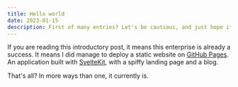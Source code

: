 ```yaml
---
title: Hello world
date: 2023-01-15
description: First of many entries? Let's be cautious, and just hope it won't be the last.
---
```


If you are reading this introductory post, it means this enterprise is already a success. It means I did manage to deploy a static website on [GitHub Pages](https://pages.github.com/). An application built with [SvelteKit](https://kit.svelte.dev/), with a spiffy landing page and a blog.

That's all? In more ways than one, it currently is.
